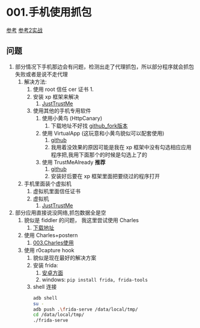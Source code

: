 # 001.手机使用抓包

[参考](https://www.freebuf.com/articles/mobile/267647.html)
[参考2实战](https://zhuanlan.zhihu.com/p/393590184)

## 问题

1. 部分情况下手机那边会有问题，检测出走了代理抓包，所以部分程序就会抓包失败或者是说不走代理
    1. 解决方法:
        1. 使用 root 信任 cer 证书 
            1. 
        2. 安装 xp 框架来解决
            1. [JustTrustMe](https://github.com/Fuzion24/JustTrustMe)
        3. 使用其他的手机专用软件
            1. 使用小黄鸟 (HttpCanary)
               1. 下载地址不好找  [github_fork版本](https://github.com/lixixian1988/HttpCanary-1)
            2. 使用 VirtualApp (这玩意和小黄鸟貌似可以配套使用)  
               1. [github](https://github.com/asLody/VirtualApp)
               2. 我用着没效果的原因可能是我在 xp 框架中没有勾选相应应用程序把,我用下面那个的时候是勾选上了的
            3. 使用 TrustMeAlready **推荐**
               1. [github](https://github.com/ViRb3/TrustMeAlready/releases)
               2. 安装好后要在 xp 框架里面把要绕过的程序打开
    2. 手机里面装个虚拟机
        1. 虚拟机里面信任证书 
        2. 虚拟机
            1. [JustTrustMe](https://github.com/Fuzion24/JustTrustMe) 
2. 部分应用直接说没网络,抓包数据全是空
    1. 貌似是 fiddler 的问题， 我这里尝试使用 Charles
        1. [下载地址](https://www.charlesproxy.com/latest-release/download.do) 
    2. 使用 Charles+postern
        1. [003.Charles使用](./003.Charles%E4%BD%BF%E7%94%A8.md)
    3. 使用 r0capture hook
        1. 貌似是现在最好的解决方案
        2. 安装 frida:
            1. [安卓方面](https://github.com/r0ysue/AndroidSecurityStudy/blob/master/FRIDA/A01/README.md#13-androidios) 
            2. windows:  `pip install frida, frida-tools`
        3. shell 连接
            ``` bash
            adb shell
            su -
            adb push .\frida-serve /data/local/tmp/
            cd /data/local/tmp/
            ./frida-serve
            ```


<CommentService/>
